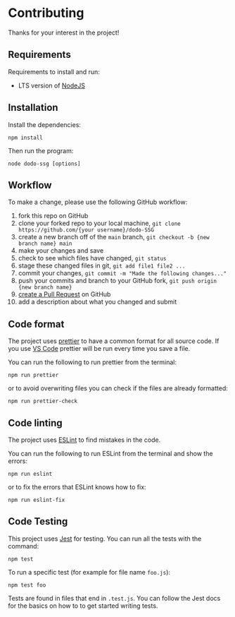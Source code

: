 # Contributing

Thanks for your interest in the project!

## Requirements

Requirements to install and run:

- LTS version of [NodeJS](https://nodejs.org/en/)

## Installation

Install the dependencies:

```console
npm install
```

Then run the program:

```console
node dodo-ssg [options]
```

## Workflow

To make a change, please use the following GitHub workflow:

1. fork this repo on GitHub
1. clone your forked repo to your local machine, `git clone https://github.com/{your username}/dodo-SSG`
1. create a new branch off of the `main` branch, `git checkout -b {new branch name} main`
1. make your changes and save
1. check to see which files have changed, `git status`
1. stage these changed files in git, `git add file1 file2 ...`
1. commit your changes, `git commit -m "Made the following changes..."`
1. push your commits and branch to your GitHub fork, `git push origin {new branch name}`
1. [create a Pull Request](https://docs.github.com/en/github/collaborating-with-pull-requests/proposing-changes-to-your-work-with-pull-requests/creating-a-pull-request) on GitHub
1. add a description about what you changed and submit

## Code format

The project uses [prettier](https://prettier.io) to have a common format for all source code.
If you use [VS Code](https://code.visualstudio.com) prettier will be run every time you save a file.

You can run the following to run prettier from the terminal:

```console
npm run prettier
```

or to avoid overwriting files you can check if the files are already formatted:

```console
npm run prettier-check
```

## Code linting

The project uses [ESLint](https://eslint.org) to find mistakes in the code.

You can run the following to run ESLint from the terminal and show the errors:

```console
npm run eslint
```

or to fix the errors that ESLint knows how to fix:

```console
npm run eslint-fix
```

## Code Testing

This project uses [Jest]() for testing. You can run all the tests with the command:

```console
npm test
```

To run a specific test (for example for file name `foo.js`):

```console
npm test foo
```

Tests are found in files that end in `.test.js`. You can follow the Jest docs for the basics on how to to get started writing tests.
